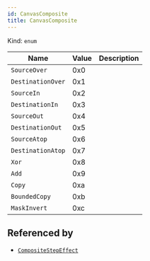 ```yaml
---
id: CanvasComposite
title: CanvasComposite
---
```


Kind: `enum`

| Name |  Value | Description |
|--|--|--|
|`SourceOver` | 0x0  |  |
|`DestinationOver` | 0x1  |  |
|`SourceIn` | 0x2  |  |
|`DestinationIn` | 0x3  |  |
|`SourceOut` | 0x4  |  |
|`DestinationOut` | 0x5  |  |
|`SourceAtop` | 0x6  |  |
|`DestinationAtop` | 0x7  |  |
|`Xor` | 0x8  |  |
|`Add` | 0x9  |  |
|`Copy` | 0xa  |  |
|`BoundedCopy` | 0xb  |  |
|`MaskInvert` | 0xc  |  |


## Referenced by
- [`CompositeStepEffect`](CompositeStepEffect)
